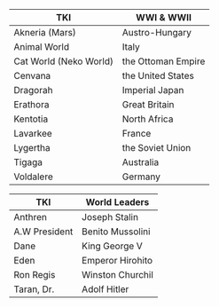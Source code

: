 |TKI|WWI & WWII|
|---|---|
| Akneria (Mars) | Austro-Hungary |
| Animal World | Italy |
| Cat World (Neko World) | the Ottoman Empire |
| Cenvana | the United States |
| Dragorah | Imperial Japan | 
| Erathora | Great Britain |
| Kentotia | North Africa |
| Lavarkee | France | 
| Lygertha | the Soviet Union |
| Tigaga | Australia |
| Voldalere | Germany | 

|TKI|World Leaders|
|---|---|
| Anthren | Joseph Stalin | 
| A.W President | Benito Mussolini | 
| Dane | King George V |
| Eden | Emperor Hirohito | 
| Ron Regis | Winston Churchil | 
| Taran, Dr. | Adolf Hitler | 



